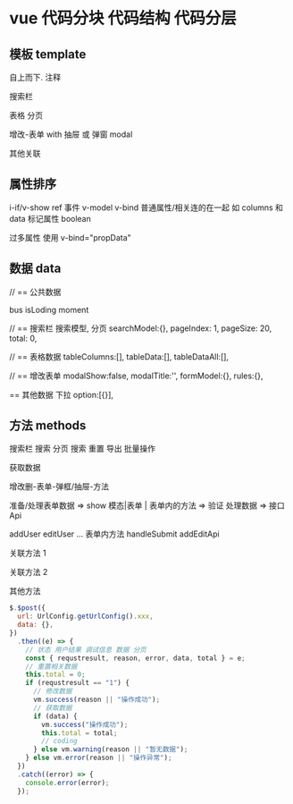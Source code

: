 # vue 代码分块 代码结构 代码分层

## 模板 template

自上而下. 注释

搜索栏

表格
分页

增改-表单 with 抽屉 或 弹窗 modal

其他关联

## 属性排序

i-if/v-show
ref
事件
v-model
v-bind
普通属性/相关连的在一起 如 columns 和 data
标记属性 boolean

过多属性 使用 v-bind="propData"

## 数据 data

// == 公共数据

bus
isLoding
moment

// == 搜索栏 搜索模型, 分页
searchModel:{},
pageIndex: 1,
pageSize: 20,
total: 0,

// == 表格数据
tableColumns:[],
tableData:[],
tableDataAll:[],

// == 增改表单
modalShow:false,
modalTitle:'',
formModel:{},
rules:{},

== 其他数据
下拉
option:[{}],

## 方法 methods

搜索栏 搜索 分页 搜索 重置 导出 批量操作

获取数据

增改删-表单-弹框/抽屉-方法

准备/处理表单数据 => show 模态|表单 | 表单内的方法 => 验证 处理数据 => 接口 Api

addUser
editUser
... 表单内方法
handleSubmit
addEditApi

关联方法 1

关联方法 2

其他方法

```js
$.$post({
  url: UrlConfig.getUrlConfig().xxx,
  data: {},
})
  .then((e) => {
    // 状态 用户结果 调试信息 数据 分页
    const { requstresult, reason, error, data, total } = e;
    // 重置相关数据
    this.total = 0;
    if (requstresult == "1") {
      // 修改数据
      vm.success(reason || "操作成功");
      // 获取数据
      if (data) {
        vm.success("操作成功");
        this.total = total;
        // coding
      } else vm.warning(reason || "暂无数据");
    } else vm.error(reason || "操作异常");
  })
  .catch((error) => {
    console.error(error);
  });
```
